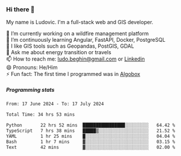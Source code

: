 ### Hi there 👋

My name is Ludovic. I'm a full-stack web and GIS developer.

 🔭 I’m currently working on a wildfire management platform<br/>
 🌱 I’m continuously learning Angular, FastAPI, Docker, PostgreSQL<br/>
 👯 I like GIS tools such as Geopandas, PostGIS, GDAL<br/>
 💬 Ask me about energy transition or travels<br/>
 📫 How to reach me: ludo.beghin@gmail.com or [Linkedin](https://www.linkedin.com/in/ludovic-beghin/)<br/>
 😄 Pronouns: He/Him<br/>
 ⚡ Fun fact: The first time I programmed was in [Algobox](https://fr.wikipedia.org/wiki/Algobox)<br/>

##### Programming stats
<!--START_SECTION:waka-->

```txt
From: 17 June 2024 - To: 17 July 2024

Total Time: 34 hrs 53 mins

Python       22 hrs 52 mins  ████████████████░░░░░░░░░   64.42 %
TypeScript   7 hrs 38 mins   █████▒░░░░░░░░░░░░░░░░░░░   21.52 %
YAML         1 hr 25 mins    █░░░░░░░░░░░░░░░░░░░░░░░░   04.04 %
Bash         1 hr 7 mins     ▓░░░░░░░░░░░░░░░░░░░░░░░░   03.15 %
Text         42 mins         ▓░░░░░░░░░░░░░░░░░░░░░░░░   02.00 %
```

<!--END_SECTION:waka-->
